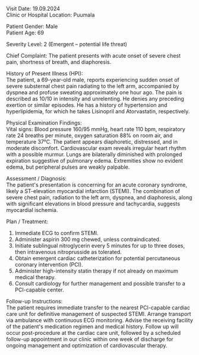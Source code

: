 Visit Date: 19.09.2024  
Clinic or Hospital Location: Puumala  

Patient Gender: Male  
Patient Age: 69  

Severity Level: 2 (Emergent – potential life threat)

Chief Complaint: The patient presents with acute onset of severe chest pain, shortness of breath, and diaphoresis.

History of Present Illness (HPI):  
The patient, a 69-year-old male, reports experiencing sudden onset of severe substernal chest pain radiating to the left arm, accompanied by dyspnea and profuse sweating approximately one hour ago. The pain is described as 10/10 in intensity and unrelenting. He denies any preceding exertion or similar episodes. He has a history of hypertension and hyperlipidemia, for which he takes Lisinopril and Atorvastatin, respectively.

Physical Examination Findings:  
Vital signs: Blood pressure 160/95 mmHg, heart rate 110 bpm, respiratory rate 24 breaths per minute, oxygen saturation 88% on room air, and temperature 37°C. The patient appears diaphoretic, distressed, and in moderate discomfort. Cardiovascular exam reveals irregular heart rhythm with a possible murmur. Lungs are bilaterally diminished with prolonged expiration suggestive of pulmonary edema. Extremities show no evident edema, but peripheral pulses are weakly palpable.

Assessment / Diagnosis:  
The patient's presentation is concerning for an acute coronary syndrome, likely a ST-elevation myocardial infarction (STEMI). The combination of severe chest pain, radiation to the left arm, dyspnea, and diaphoresis, along with significant elevations in blood pressure and tachycardia, suggests myocardial ischemia.

Plan / Treatment:  
1. Immediate ECG to confirm STEMI.
2. Administer aspirin 300 mg chewed, unless contraindicated.
3. Initiate sublingual nitroglycerin every 5 minutes for up to three doses, then intravenous nitroprusside as tolerated.
4. Obtain emergent cardiac catheterization for potential percutaneous coronary intervention (PCI).
5. Administer high-intensity statin therapy if not already on maximum medical therapy.
6. Consult cardiology for further management and possible transfer to a PCI-capable center.

Follow-up Instructions:  
The patient requires immediate transfer to the nearest PCI-capable cardiac care unit for definitive management of suspected STEMI. Arrange transport via ambulance with continuous ECG monitoring. Advise the receiving facility of the patient's medication regimen and medical history. Follow up will occur post-procedure at the cardiac care unit, followed by a scheduled follow-up appointment in our clinic within one week of discharge for ongoing management and optimization of cardiovascular therapy.